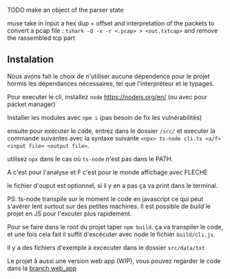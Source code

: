 TODO
make an object of the parser state

muse take in input a hex dup + offset and interpretation of the packets
to convert a pcap file : `tshark -Q -x -r <.pcap> > <out.txtcap>`
and remove the rassembled tcp part

## Instalation

Nous avons fait le choix de n'utiliser aucune dépendence pour le projet hormis les dépendances nécessaires, tel que l'interpréteur et le typages.

Pour executer le cli, installez `node` https://nodejs.org/en/ (ou avec pour packet manager)

Installer les modules avec `npm i` (pas besoin de fix les vulnérabilités)

ensuite pour executer le code, entrez dans le dossier  `/src/` et executer la commande suivantes avec la syntaxe suivante `<npx> ts-node cli.ts <a/f> <input file> <output file>`.

utilisez `npx` dans le cas où `ts-node` n'est pas dans le PATH.

A c'est pour l'analyse et F c'est pour le monde affichage avec FLECHE

le fichier d'ouput est optionnel, si il y en a pas ça va print dans le terminal.


PS: ts-node transpile sur le moment le code en javascript ce qui peut s'avérer lent surtout sur des petites machines. Il est possible de *build* le projet en JS pour l'excuter plus rapidement. 

Pour se faire dans le root du projet taper `npm build`. ça va transpiler le code, et une fois cela fait il suffit d'excécuter avec node le fichier `build/cli.js`.

Il y a des fichiers d'exemple à excecuter dans le dossier `src/data/txt`


Le projet à aussi une version web app (WIP), vous pouvez regarder le code dans la [branch web_app](https://github.com/rboudrouss/request_parser/tree/webapp)
